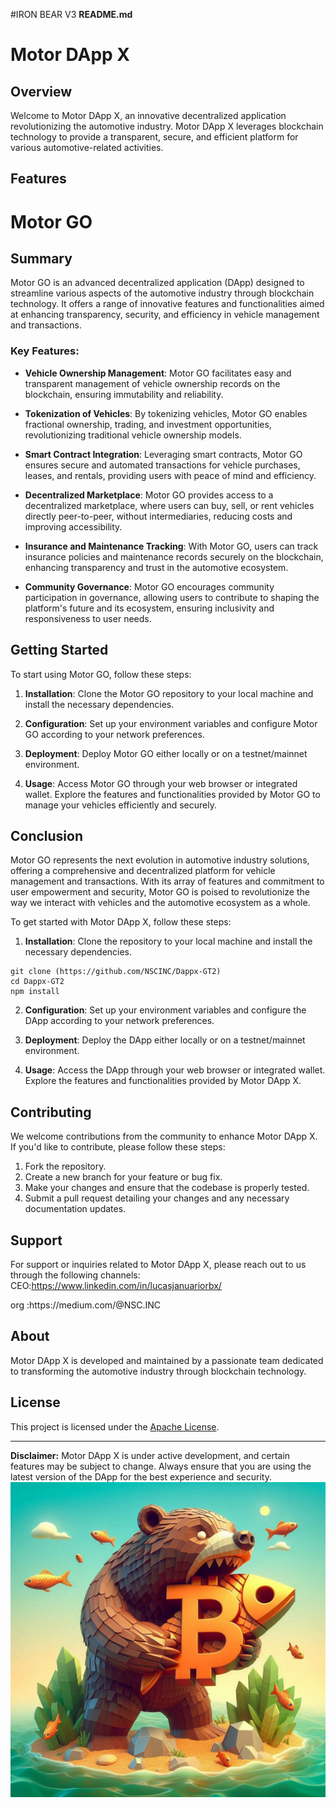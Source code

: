#IRON BEAR V3 
**README.md**

# Motor DApp X

## Overview

Welcome to Motor DApp X, an innovative decentralized application revolutionizing the automotive industry. Motor DApp X leverages blockchain technology to provide a transparent, secure, and efficient platform for various automotive-related activities.

## Features

# Motor GO

## Summary

Motor GO is an advanced decentralized application (DApp) designed to streamline various aspects of the automotive industry through blockchain technology. It offers a range of innovative features and functionalities aimed at enhancing transparency, security, and efficiency in vehicle management and transactions.

### Key Features:

- **Vehicle Ownership Management**: Motor GO facilitates easy and transparent management of vehicle ownership records on the blockchain, ensuring immutability and reliability.

- **Tokenization of Vehicles**: By tokenizing vehicles, Motor GO enables fractional ownership, trading, and investment opportunities, revolutionizing traditional vehicle ownership models.

- **Smart Contract Integration**: Leveraging smart contracts, Motor GO ensures secure and automated transactions for vehicle purchases, leases, and rentals, providing users with peace of mind and efficiency.

- **Decentralized Marketplace**: Motor GO provides access to a decentralized marketplace, where users can buy, sell, or rent vehicles directly peer-to-peer, without intermediaries, reducing costs and improving accessibility.

- **Insurance and Maintenance Tracking**: With Motor GO, users can track insurance policies and maintenance records securely on the blockchain, enhancing transparency and trust in the automotive ecosystem.

- **Community Governance**: Motor GO encourages community participation in governance, allowing users to contribute to shaping the platform's future and its ecosystem, ensuring inclusivity and responsiveness to user needs.

## Getting Started

To start using Motor GO, follow these steps:

1. **Installation**: Clone the Motor GO repository to your local machine and install the necessary dependencies.


2. **Configuration**: Set up your environment variables and configure Motor GO according to your network preferences.

3. **Deployment**: Deploy Motor GO either locally or on a testnet/mainnet environment.

4. **Usage**: Access Motor GO through your web browser or integrated wallet. Explore the features and functionalities provided by Motor GO to manage your vehicles efficiently and securely.

## Conclusion

Motor GO represents the next evolution in automotive industry solutions, offering a comprehensive and decentralized platform for vehicle management and transactions. With its array of features and commitment to user empowerment and security, Motor GO is poised to revolutionize the way we interact with vehicles and the automotive ecosystem as a whole.


To get started with Motor DApp X, follow these steps:

1. **Installation**: Clone the repository to your local machine and install the necessary dependencies.

```
git clone (https://github.com/NSCINC/Dappx-GT2)
cd Dappx-GT2
npm install
```

2. **Configuration**: Set up your environment variables and configure the DApp according to your network preferences.

3. **Deployment**: Deploy the DApp either locally or on a testnet/mainnet environment.

4. **Usage**: Access the DApp through your web browser or integrated wallet. Explore the features and functionalities provided by Motor DApp X.

## Contributing

We welcome contributions from the community to enhance Motor DApp X. If you'd like to contribute, please follow these steps:

1. Fork the repository.
2. Create a new branch for your feature or bug fix.
3. Make your changes and ensure that the codebase is properly tested.
4. Submit a pull request detailing your changes and any necessary documentation updates.

## Support

For support or inquiries related to Motor DApp X, please reach out to us through the following channels:
CEO:https://www.linkedin.com/in/lucasjanuariorbx/
<p>
  
</p>
org :https://medium.com/@NSC.INC


## About

Motor DApp X is developed and maintained by a passionate team dedicated to transforming the automotive industry through blockchain technology.

## License

This project is licensed under the [Apache License](LICENSE).


---

**Disclaimer:** Motor DApp X is under active development, and certain features may be subject to change. Always ensure that you are using the latest version of the DApp for the best experience and security.
<img src="A.jpeg">

